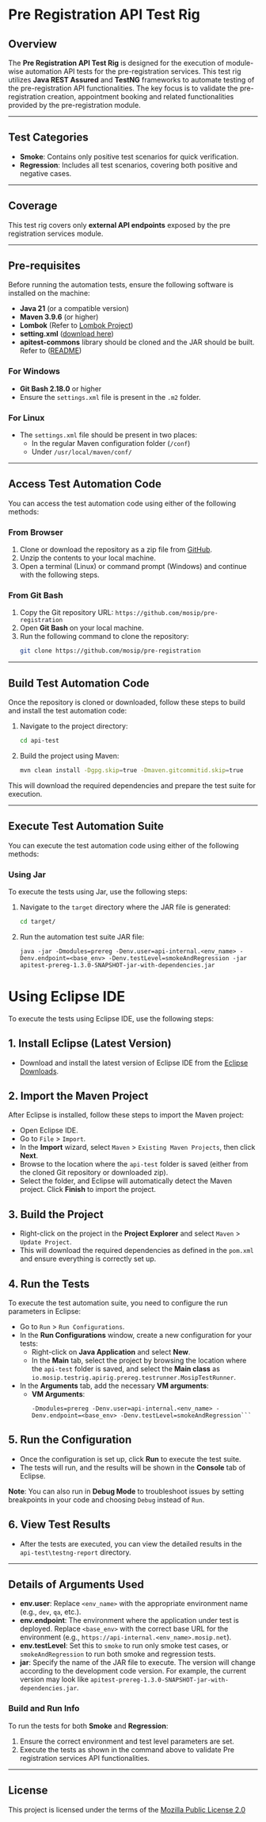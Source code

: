 # Pre Registration API Test Rig

## Overview

The **Pre Registration API Test Rig** is designed for the execution of module-wise automation API tests for the pre-registration services. This test rig utilizes **Java REST Assured** and **TestNG** frameworks to automate testing of the pre-registration API functionalities. The key focus is to validate the pre-registration creation, appointment booking and related functionalities provided by the pre-registration module.

---

## Test Categories

- **Smoke**: Contains only positive test scenarios for quick verification.
- **Regression**: Includes all test scenarios, covering both positive and negative cases.

---

## Coverage

This test rig covers only **external API endpoints** exposed by the pre registration services module.

---

## Pre-requisites

Before running the automation tests, ensure the following software is installed on the machine:

- **Java 21** (or a compatible version)
- **Maven 3.9.6** (or higher)
- **Lombok** (Refer to [Lombok Project](https://projectlombok.org/))
- **setting.xml** ([download here](https://github.com/mosip/mosip-functional-tests/blob/master/settings.xml))
- **apitest-commons** library should be cloned and the JAR should be built. Refer to ([README](https://github.com/mosip/mosip-functional-tests/blob/release-1.3.0/apitest-commons/README.md))

### For Windows

- **Git Bash 2.18.0** or higher
- Ensure the `settings.xml` file is present in the `.m2` folder.

### For Linux

- The `settings.xml` file should be present in two places:
  - In the regular Maven configuration folder (`/conf`)
  - Under `/usr/local/maven/conf/`

---

## Access Test Automation Code

You can access the test automation code using either of the following methods:

### From Browser

1. Clone or download the repository as a zip file from [GitHub](https://github.com/mosip/pre-registration).
2. Unzip the contents to your local machine.
3. Open a terminal (Linux) or command prompt (Windows) and continue with the following steps.

### From Git Bash

1. Copy the Git repository URL: `https://github.com/mosip/pre-registration`
2. Open **Git Bash** on your local machine.
3. Run the following command to clone the repository:
   ```sh
   git clone https://github.com/mosip/pre-registration
   ```

---

## Build Test Automation Code

Once the repository is cloned or downloaded, follow these steps to build and install the test automation code:

1. Navigate to the project directory:
   ```sh
   cd api-test
   ```

2. Build the project using Maven:
   ```sh
   mvn clean install -Dgpg.skip=true -Dmaven.gitcommitid.skip=true
   ```

This will download the required dependencies and prepare the test suite for execution.

---

## Execute Test Automation Suite

You can execute the test automation code using either of the following methods:

### Using Jar

To execute the tests using Jar, use the following steps:

1. Navigate to the `target` directory where the JAR file is generated:
   ```sh
   cd target/
   ```

2. Run the automation test suite JAR file:
   ```
   java -jar -Dmodules=prereg -Denv.user=api-internal.<env_name> -Denv.endpoint=<base_env> -Denv.testLevel=smokeAndRegression -jar apitest-prereg-1.3.0-SNAPSHOT-jar-with-dependencies.jar
   ```
   
# Using Eclipse IDE

To execute the tests using Eclipse IDE, use the following steps:

## 1. **Install Eclipse (Latest Version)**
   - Download and install the latest version of Eclipse IDE from the [Eclipse Downloads](https://www.eclipse.org/downloads/).

## 2. **Import the Maven Project**

   After Eclipse is installed, follow these steps to import the Maven project:

   - Open Eclipse IDE.
   - Go to `File` > `Import`.
   - In the **Import** wizard, select `Maven` > `Existing Maven Projects`, then click **Next**.
   - Browse to the location where the `api-test` folder is saved (either from the cloned Git repository or downloaded zip).
   - Select the folder, and Eclipse will automatically detect the Maven project. Click **Finish** to import the project.

## 3. **Build the Project**

   - Right-click on the project in the **Project Explorer** and select `Maven` > `Update Project`.
   - This will download the required dependencies as defined in the `pom.xml` and ensure everything is correctly set up.

## 4. **Run the Tests**

   To execute the test automation suite, you need to configure the run parameters in Eclipse:

   - Go to `Run` > `Run Configurations`.
   - In the **Run Configurations** window, create a new configuration for your tests:
     - Right-click on **Java Application** and select **New**.
     - In the **Main** tab, select the project by browsing the location where the `api-test` folder is saved, and select the **Main class** as `io.mosip.testrig.apirig.prereg.testrunner.MosipTestRunner`.
   - In the **Arguments** tab, add the necessary **VM arguments**:
     - **VM Arguments**:
       ```
       -Dmodules=prereg -Denv.user=api-internal.<env_name> -Denv.endpoint=<base_env> -Denv.testLevel=smokeAndRegression```

## 5. **Run the Configuration**

   - Once the configuration is set up, click **Run** to execute the test suite.
   - The tests will run, and the results will be shown in the **Console** tab of Eclipse.

   **Note**: You can also run in **Debug Mode** to troubleshoot issues by setting breakpoints in your code and choosing `Debug` instead of `Run`.

## 6. **View Test Results**

   - After the tests are executed, you can view the detailed results in the `api-test\testng-report` directory.

---
 
## Details of Arguments Used

- **env.user**: Replace `<env_name>` with the appropriate environment name (e.g., `dev`, `qa`, etc.).
- **env.endpoint**: The environment where the application under test is deployed. Replace `<base_env>` with the correct base URL for the environment (e.g., `https://api-internal.<env_name>.mosip.net`).
- **env.testLevel**: Set this to `smoke` to run only smoke test cases, or `smokeAndRegression` to run both smoke and regression tests.
- **jar**: Specify the name of the JAR file to execute. The version will change according to the development code version. For example, the current version may look like `apitest-prereg-1.3.0-SNAPSHOT-jar-with-dependencies.jar`.

### Build and Run Info

To run the tests for both **Smoke** and **Regression**:

1. Ensure the correct environment and test level parameters are set.
2. Execute the tests as shown in the command above to validate Pre registration services API functionalities.

---

## License

This project is licensed under the terms of the [Mozilla Public License 2.0](https://github.com/mosip/mosip-platform/blob/master/LICENSE)
